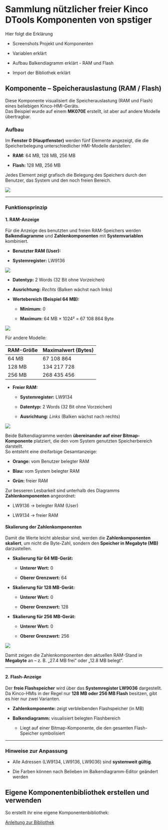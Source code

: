 # Sammlung nützlicher freier Kinco DTools Komponenten von spstiger

Hier folgt die Erklärung

- Screenshots Projekt und Komponenten

- Variablen erklärt

- Aufbau Balkendiagramm erklärt - RAM und Flash

- Import der Bibliothek erklärt

## Komponente – Speicherauslastung (RAM / Flash)

Diese Komponente visualisiert die Speicherauslastung (RAM und Flash) eines beliebigen Kinco-HMI-Geräts.  
Das Beispiel wurde auf einem **MK070E** erstellt, ist aber auf andere Modelle übertragbar.

### Aufbau

Im **Fenster 0 (Hauptfenster)** werden fünf Elemente angezeigt, die die Speicherbelegung unterschiedlicher HMI-Modelle darstellen:

- **RAM:** 64 MB, 128 MB, 256 MB

- **Flash:** 128 MB, 256 MB

Jedes Element zeigt grafisch die Belegung des Speichers durch den Benutzer, das System und den noch freien Bereich.

![](./assets/2025-10-08-092621-inage.png)

---

### Funktionsprinzip

#### 1. RAM-Anzeige

Für die Anzeige des benutzten und freien RAM-Speichers werden **Balkendiagramme** und **Zahlenkomponenten** mit **Systemvariablen** kombiniert.

- **Benutzter RAM (User):**

- **Systemregister:** LW9136

![](./assets/2025-10-08-092622-inage.png)

- **Datentyp:** 2 Words (32 Bit ohne Vorzeichen)

- **Ausrichtung:** *Rechts* (Balken wächst nach links)

- **Wertebereich (Beispiel 64 MB):**
  
  - **Minimum:** 0
  
  - **Maximum:** 64 MB × 1024² = 67 108 864 Byte

![](./assets/2025-10-08-092623-inage.png)

  Für andere Modelle:

| RAM-Größe | Maximalwert (Bytes) |
| --------- | ------------------- |
| 64 MB     | 67 108 864          |
| 128 MB    | 134 217 728         |
| 256 MB    | 268 435 456         |

- **Freier RAM:**
  
  - **Systemregister:** LW9134
  
  - **Datentyp:** 2 Words (32 Bit ohne Vorzeichen)
  
  - **Ausrichtung:** *Links* (Balken wächst nach rechts)

![](./assets/2025-10-08-092624-inage.png)

Beide Balkendiagramme werden **übereinander auf einer Bitmap-Komponente** platziert, die den vom System genutzten Speicherbereich darstellt.  
So entsteht eine dreifarbige Gesamtanzeige:

- **Orange:** vom Benutzer belegter RAM

- **Blau:** vom System belegter RAM

- **Grün:** freier RAM

Zur besseren Lesbarkeit sind unterhalb des Diagramms **Zahlenkomponenten** angeordnet:

- LW9136 → belegter RAM (User)

- LW9134 → freier RAM

#### Skalierung der Zahlenkomponenten

Damit die Werte leicht ablesbar sind, werden die **Zahlenkomponenten skaliert**, um nicht die Byte-Zahl, sondern den **Speicher in Megabyte (MB)** darzustellen.

- **Skalierung für 64 MB-Gerät:**
  
  - **Unterer Wert:** 0
  
  - **Oberer Grenzwert:** 64

- **Skalierung für 128 MB-Gerät:**
  
  - **Unterer Wert:** 0
  
  - **Oberer Grenzwert:** 128

- **Skalierung für 256 MB-Gerät:**
  
  - **Unterer Wert:** 0
  
  - **Oberer Grenzwert:** 256

![](./assets/2025-10-08-092625-inage.png)

Damit zeigen die Zahlenkomponenten den aktuellen RAM-Stand in **Megabyte** an – z. B. „27.4 MB frei“ oder „12.8 MB belegt“.

---

#### 2. Flash-Anzeige

Der **freie Flashspeicher** wird über das **Systemregister LW9036** dargestellt.  
Da Kinco-HMIs in der Regel nur **128 MB oder 256 MB Flash** besitzen, gibt es hier nur zwei Varianten.

- **Zahlenkomponente:** zeigt verbleibenden Flashspeicher (in MB)

- **Balkendiagramm:** visualisiert belegten Flashbereich
  
  - Liegt auf einer Bitmap-Komponente, die den gesamten Flash-Speicher symbolisiert

---

### Hinweise zur Anpassung

- Alle Adressen (LW9134, LW9136, LW9036) sind **systemweit gültig**.

- Die Farben können nach Belieben im Balkendiagramm-Editor geändert werden

## Eigene Komponentenbibliothek erstellen und verwenden

So erstellt ihr eine eigene Komponentenbibliothek:

[Anleitung zur Bibliothek](./bibliothek.md)

